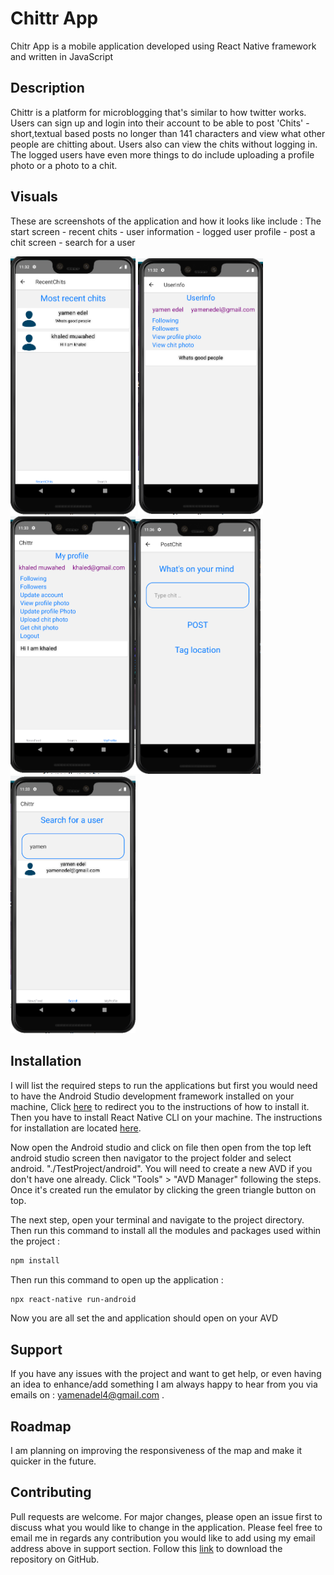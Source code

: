 # Chittr App

Chitr App is a mobile application developed using React Native framework and written in JavaScript

## Description
Chittr is a platform for microblogging that's similar to how twitter works. Users 
can sign up and login into their account to be able to post 'Chits' - short,textual based posts no longer than 141 characters and view what other people are chitting about. Users also can view the chits without logging in.
The logged users have even more things to do include uploading a profile photo or a photo to a chit.  

## Visuals
These are screenshots of the application and how it looks like include : The start screen - recent chits - user information - logged user profile - post a chit screen - search for a user

<img src = "images/Recent.PNG" width = "200"> <img src = "images/userinfo.PNG" width = "200"><img src = "images/MyProfile.PNG" width = "200"><img src = "images/post.PNG" width = "200"><img src = "images/search.PNG" width = "200">
## Installation

I will list the required steps to run the applications but first you would need to have the Android Studio development framework installed on your machine, Click [here](https://developer.android.com/studio) to redirect you to the instructions of how to install it. Then you have to install React Native CLl on your machine. The instructions for installation are located [here](https://facebook.github.io/react-native/docs/getting-started).

Now open the Android studio and click on file then open from the top left android studio screen then navigator to the project folder and select android. "./TestProject/android". You will need to create a new AVD if you don't have one already. Click "Tools" > "AVD Manager" following the steps. Once it's created run the emulator by clicking the green triangle button on top.

The next step, open your terminal and navigate to the project directory. Then run this command to install all the modules and packages used within the project :

```bash
npm install
```
Then run this command to open up the application :
```bash
npx react-native run-android
```
Now you are all set the and application should open on your AVD 

## Support
If you have any issues with the project and want to get help, or even having an idea to enhance/add something I am always happy to hear from you via emails on : yamenadel4@gmail.com .

## Roadmap
I am planning on improving the responsiveness of the map and make it quicker in the future. 

## Contributing
Pull requests are welcome. For major changes, please open an issue first to discuss what you would like to change in the application. Please feel free to email me in regards any contribution you would like to add using my email address above in support section. Follow this [link](https://github.com/YamenEdel/chitr) to download the repository on GitHub. 
